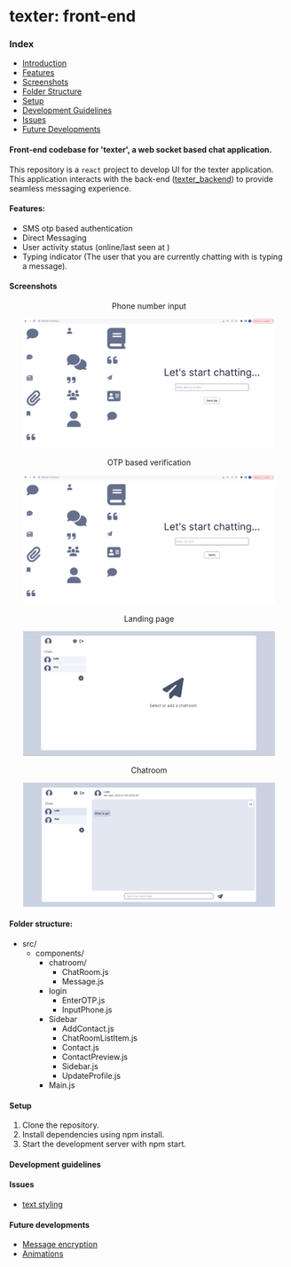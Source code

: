 # texter: front-end

### Index
- [Introduction](https://github.com/sourav-py/texter_frontend/tree/main?tab=readme-ov-file#front-end-codebase-for-texter-a-web-socket-based-chat-application)
- [Features](https://github.com/sourav-py/texter_frontend/tree/main?tab=readme-ov-file#features)
- [Screenshots](https://github.com/sourav-py/texter_frontend/tree/main?tab=readme-ov-file#screenshots)
- [Folder Structure](https://github.com/sourav-py/texter_frontend/tree/main?tab=readme-ov-file#folder-structure)
- [Setup](https://github.com/sourav-py/texter_frontend/tree/main?tab=readme-ov-file#setup)
- [Development Guidelines](https://github.com/sourav-py/texter_frontend/tree/main?tab=readme-ov-file#development-guidelines)
- [Issues](https://github.com/sourav-py/texter_frontend/tree/main?tab=readme-ov-file#issues)
- [Future Developments](https://github.com/sourav-py/texter_frontend/tree/main?tab=readme-ov-file#future-developments)
  
#### Front-end codebase for 'texter', a web socket based chat application.
This repository is a `react` project to develop UI for the texter application. This application interacts with the back-end ([texter_backend](https://github.com/sourav-py/texter_backend)) to provide seamless messaging experience. 

#### Features:
- SMS otp based authentication 
- Direct Messaging
- User activity status (online/last seen at <timestamp>)
- Typing indicator (The user that you are currently chatting with is typing a message).

#### Screenshots
<p align="center">Phone number input</p>
<p align="center">
  <img src="https://github.com/sourav-py/texter_frontend/blob/main/screenshots/texter-phone-input.png" width="90%">
</p>

<p align="center">OTP based verification</p>
<p align="center">
  <img src="https://github.com/sourav-py/texter_frontend/blob/main/screenshots/texter-otp-input.png" width="90%">
</p>

<p align="center" >Landing page</p>
<p align="center">
  <img src="https://github.com/sourav-py/texter_frontend/blob/main/screenshots/texter-home.png" width="90%">
</p>

<p align="center">Chatroom</p>
<p align="center">
  <img src="https://github.com/sourav-py/texter_frontend/blob/main/screenshots/texter-chat.png" width="90%">
</p>

#### Folder structure:
* src/
  * components/
    * chatroom/
      - ChatRoom.js
      - Message.js
    * login
      - EnterOTP.js
      - InputPhone.js
    * Sidebar
      - AddContact.js
      - ChatRoomListItem.js
      - Contact.js
      - ContactPreview.js
      - Sidebar.js
      - UpdateProfile.js
    - Main.js
      
#### Setup
1. Clone the repository.
2. Install dependencies using npm install.
3. Start the development server with npm start.
   
#### Development guidelines

#### Issues
- [text styling](https://github.com/sourav-py/texter_frontend/issues/17)
#### Future developments
- [Message encryption](https://github.com/sourav-py/texter_frontend/issues/19)
- [Animations](https://github.com/sourav-py/texter_frontend/issues/18)



  


